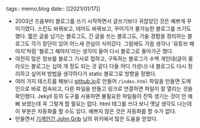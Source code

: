 tags:: memo,blog
date:: [[2021/01/17]]

- 2003년 즈음부터 블로그를 쓰기 시작하면서 글쓰기보다 귀찮았던 것은 예쁘게 꾸미기였다. 스킨도 바꿔보고, 테마도 바꿔보고, 꾸미기가 불가능한 블로그를 쓰기도 했다. 짧은 글을 남기는 블로그도, 긴 글을 쓰는 블로그도, 기술 경험을 정리하는 블로그도 각기 장단이 있어 어느새 관심이 식어갔다. 그럼에도 가끔 생각나 '유튜브 해야지'처럼 '블로그 해야지'라는 생각이 들어 다시 블로그로 돌아가곤 했다.
- 여전히 많은 정보를 블로그 기사로 접하고, 구독하는 블로그가 수백 개인데(글이 올라오는 블로그는 십여 개 정도 되는 것 같다 다들 어디 가셨나) 내 블로그도 다시 정리하고 싶어져 방법을 생각하다가 static 블로그로 방향을 정했다.
- 여러 가지 테스트를 해보니 [github.io](http://github.io/)로 만들어 `/index.html` 파일을 만들면 도메인으로 바로 접속되고, 다른 파일을 만들고 링크로 연결하면 파일이 잘 열리는 것을 확인했다. Jekyll 등의 도구를 사용하면 불필요한 파일들이 잔뜩 생기는 것이 안 예뻐 보였는데 꼭 그렇게 할 필요는 없다. html 태그를 쓰다 보니 옛날 생각도 나는데 이 부분은 자동화를 할 수도 있다. 예쁘지 않은 것은 자동화를 할 수가 없다.
- 만들면서 [기계인간 John Grib](https://johngrib.github.io/) 님의 위키에서 많은 도움을 얻었다.